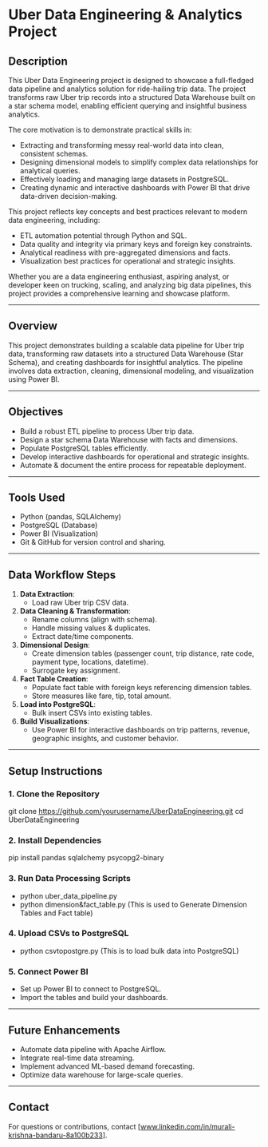 # Uber Data Engineering & Analytics Project

## Description

This Uber Data Engineering project is designed to showcase a full-fledged data pipeline and analytics solution for ride-hailing trip data. The project transforms raw Uber trip records into a structured Data Warehouse built on a star schema model, enabling efficient querying and insightful business analytics.

The core motivation is to demonstrate practical skills in:

- Extracting and transforming messy real-world data into clean, consistent schemas.
- Designing dimensional models to simplify complex data relationships for analytical queries.
- Effectively loading and managing large datasets in PostgreSQL.
- Creating dynamic and interactive dashboards with Power BI that drive data-driven decision-making.

This project reflects key concepts and best practices relevant to modern data engineering, including:

- ETL automation potential through Python and SQL.
- Data quality and integrity via primary keys and foreign key constraints.
- Analytical readiness with pre-aggregated dimensions and facts.
- Visualization best practices for operational and strategic insights.

Whether you are a data engineering enthusiast, aspiring analyst, or developer keen on trucking, scaling, and analyzing big data pipelines, this project provides a comprehensive learning and showcase platform.

---

## Overview
This project demonstrates building a scalable data pipeline for Uber trip data, transforming raw datasets into a structured Data Warehouse (Star Schema), and creating dashboards for insightful analytics. The pipeline involves data extraction, cleaning, dimensional modeling, and visualization using Power BI.

---

## Objectives
- Build a robust ETL pipeline to process Uber trip data.
- Design a star schema Data Warehouse with facts and dimensions.
- Populate PostgreSQL tables efficiently.
- Develop interactive dashboards for operational and strategic insights.
- Automate & document the entire process for repeatable deployment.

---

## Tools Used
- Python (pandas, SQLAlchemy)
- PostgreSQL (Database)
- Power BI (Visualization)
- Git & GitHub for version control and sharing.

---

## Data Workflow Steps
1. **Data Extraction**:
   - Load raw Uber trip CSV data.
2. **Data Cleaning & Transformation**:
   - Rename columns (align with schema).
   - Handle missing values & duplicates.
   - Extract date/time components.
3. **Dimensional Design**:
   - Create dimension tables (passenger count, trip distance, rate code, payment type, locations, datetime).
   - Surrogate key assignment.
4. **Fact Table Creation**:
   - Populate fact table with foreign keys referencing dimension tables.
   - Store measures like fare, tip, total amount.
5. **Load into PostgreSQL**:
   - Bulk insert CSVs into existing tables.
6. **Build Visualizations**:
   - Use Power BI for interactive dashboards on trip patterns, revenue, geographic insights, and customer behavior.

---

## Setup Instructions

### 1. Clone the Repository

git clone https://github.com/yourusername/UberDataEngineering.git
cd UberDataEngineering


### 2. Install Dependencies
pip install pandas sqlalchemy psycopg2-binary


### 3. Run Data Processing Scripts
- python uber_data_pipeline.py
- python dimension&fact_table.py  (This is used to Generate Dimension Tables and Fact table)


### 4. Upload CSVs to PostgreSQL
- python csvtopostgre.py (This is to load bulk data into PostgreSQL)


### 5. Connect Power BI
- Set up Power BI to connect to PostgreSQL.
- Import the tables and build your dashboards.

---

## Future Enhancements
- Automate data pipeline with Apache Airflow.
- Integrate real-time data streaming.
- Implement advanced ML-based demand forecasting.
- Optimize data warehouse for large-scale queries.

---

## Contact
For questions or contributions, contact [www.linkedin.com/in/murali-krishna-bandaru-8a100b233].
